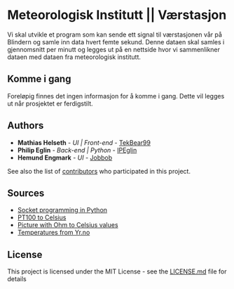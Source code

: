 # Meteorologisk Institutt || Værstasjon

Vi skal utvikle et program som kan sende ett signal til værstasjonen vår på Blindern og samle inn data hvert femte sekund. Denne dataen skal samles i gjennomsnitt per minutt og legges ut på en nettside hvor vi sammenlikner dataen med dataen fra meteorologisk institutt.  

## Komme i gang

Foreløpig finnes det ingen informasjon for å komme i gang. Dette vil legges ut når prosjektet er ferdigstilt.

## Authors

* **Mathias Helseth** - *UI | Front-end* - [TekBear99](https://github.com/Tekbear99)
* **Philip Eglin** - *Back-end | Python* - [IPEglin](https://github.com/Ipeglin)
* **Hemund Engmark** - *UI* - [Jobbob](https://github.com/Jobbob)

See also the list of [contributors](https://github.com/Tekbear99/MetInstitutt/contributors) who participated in this project.

## Sources
* [Socket programming in Python](https://pymotw.com/2/socket/tcp.html)
* [PT100 to Celsius](https://techoverflow.net/2016/01/02/accurate-calculation-of-pt100pt1000-temperature-from-resistance/)
* [Picture with Ohm to Celsius values](http://www.intech.co.nz/products/temperature/typert/-200to239c.gif)
* [Temperatures from Yr.no](https://www.yr.no/sted/Norge/Oslo/Oslo/Oslo_(Blindern)_m%C3%A5lestasjon/detaljert_statistikk.html)
## License

This project is licensed under the MIT License - see the [LICENSE.md](LICENSE.md) file for details
